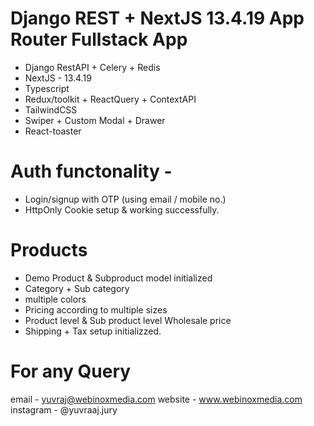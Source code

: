 # Django REST + NextJS 13.4.19 App Router Fullstack App
- Django RestAPI + Celery + Redis
- NextJS - 13.4.19
- Typescript
- Redux/toolkit + ReactQuery + ContextAPI
- TailwindCSS
- Swiper + Custom Modal + Drawer
- React-toaster

# Auth functonality - 
- Login/signup with OTP (using email / mobile no.)
- HttpOnly Cookie setup & working successfully.

# Products 
- Demo Product & Subproduct model initialized 
- Category + Sub category
- multiple colors
- Pricing according to multiple sizes
- Product level & Sub product level Wholesale price 
- Shipping + Tax setup initializzed.



# For any Query
email - yuvraj@webinoxmedia.com
website - www.webinoxmedia.com
instagram - @yuvraaj.jury
